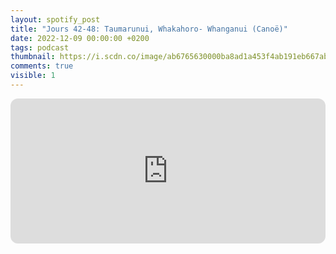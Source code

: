```yaml
---
layout: spotify_post
title: "Jours 42-48: Taumarunui, Whakahoro- Whanganui (Canoë)"
date: 2022-12-09 00:00:00 +0200
tags: podcast
thumbnail: https://i.scdn.co/image/ab6765630000ba8ad1a453f4ab191eb667ab6236
comments: true
visible: 1
---
```



<iframe style="border-radius:12px"
src="https://open.spotify.com/embed/episode/2YjU7xEtgMEhDNz9GdLMR5?utm_source=generator"
width="100%" height="232" frameBorder="0" allowfullscreen=""
allow="autoplay; clipboard-write; encrypted-media; fullscreen; picture-in-picture"></iframe>
